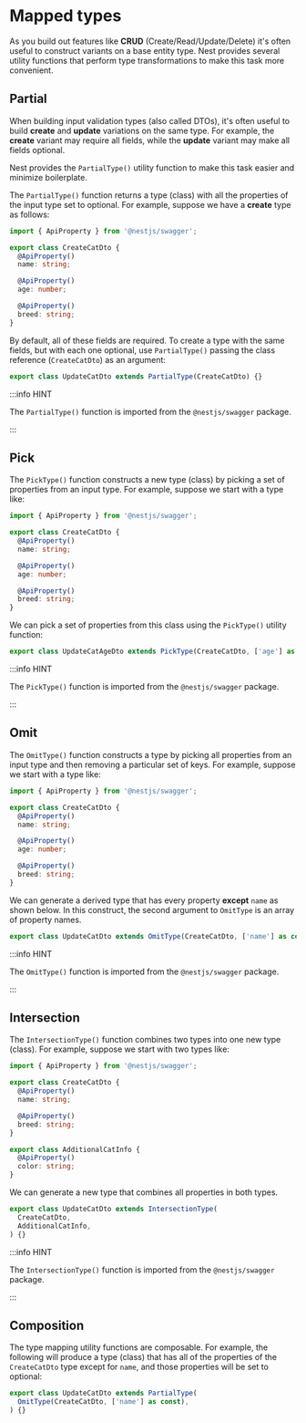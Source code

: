 # Mapped types

As you build out features like **CRUD** (Create/Read/Update/Delete) it's often useful to construct variants on a base entity type. Nest provides several utility functions that perform type transformations to make this task more convenient.

## Partial

When building input validation types (also called DTOs), it's often useful to build **create** and **update** variations on the same type. For example, the **create** variant may require all fields, while the **update** variant may make all fields optional.

Nest provides the `PartialType()` utility function to make this task easier and minimize boilerplate.

The `PartialType()` function returns a type (class) with all the properties of the input type set to optional. For example, suppose we have a **create** type as follows:

```ts
import { ApiProperty } from '@nestjs/swagger';

export class CreateCatDto {
  @ApiProperty()
  name: string;

  @ApiProperty()
  age: number;

  @ApiProperty()
  breed: string;
}
```

By default, all of these fields are required. To create a type with the same fields, but with each one optional, use `PartialType()` passing the class reference (`CreateCatDto`) as an argument:

```ts
export class UpdateCatDto extends PartialType(CreateCatDto) {}
```

:::info HINT

The `PartialType()` function is imported from the `@nestjs/swagger` package.

:::

## Pick

The `PickType()` function constructs a new type (class) by picking a set of properties from an input type. For example, suppose we start with a type like:

```ts
import { ApiProperty } from '@nestjs/swagger';

export class CreateCatDto {
  @ApiProperty()
  name: string;

  @ApiProperty()
  age: number;

  @ApiProperty()
  breed: string;
}
```

We can pick a set of properties from this class using the `PickType()` utility function:

```ts
export class UpdateCatAgeDto extends PickType(CreateCatDto, ['age'] as const) {}
```

:::info HINT

The `PickType()` function is imported from the `@nestjs/swagger` package.

:::

## Omit

The `OmitType()` function constructs a type by picking all properties from an input type and then removing a particular set of keys. For example, suppose we start with a type like:

```ts
import { ApiProperty } from '@nestjs/swagger';

export class CreateCatDto {
  @ApiProperty()
  name: string;

  @ApiProperty()
  age: number;

  @ApiProperty()
  breed: string;
}
```

We can generate a derived type that has every property **except** `name` as shown below. In this construct, the second argument to `OmitType` is an array of property names.

```ts
export class UpdateCatDto extends OmitType(CreateCatDto, ['name'] as const) {}
```

:::info HINT

The `OmitType()` function is imported from the `@nestjs/swagger` package.

:::

## Intersection

The `IntersectionType()` function combines two types into one new type (class). For example, suppose we start with two types like:

```ts
import { ApiProperty } from '@nestjs/swagger';

export class CreateCatDto {
  @ApiProperty()
  name: string;

  @ApiProperty()
  breed: string;
}

export class AdditionalCatInfo {
  @ApiProperty()
  color: string;
}
```

We can generate a new type that combines all properties in both types.

```ts
export class UpdateCatDto extends IntersectionType(
  CreateCatDto,
  AdditionalCatInfo,
) {}
```

:::info HINT

The `IntersectionType()` function is imported from the `@nestjs/swagger` package.

:::

## Composition

The type mapping utility functions are composable. For example, the following will produce a type (class) that has all of the properties of the `CreateCatDto` type except for `name`, and those properties will be set to optional:

```ts
export class UpdateCatDto extends PartialType(
  OmitType(CreateCatDto, ['name'] as const),
) {}
```
